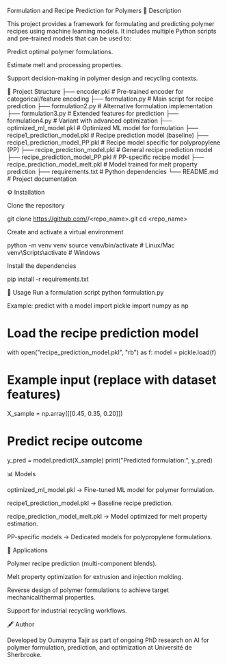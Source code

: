 Formulation and Recipe Prediction for Polymers
📌 Description

This project provides a framework for formulating and predicting polymer recipes using machine learning models.
It includes multiple Python scripts and pre-trained models that can be used to:

Predict optimal polymer formulations.

Estimate melt and processing properties.

Support decision-making in polymer design and recycling contexts.

📂 Project Structure
├── encoder.pkl                       # Pre-trained encoder for categorical/feature encoding
├── formulation.py                    # Main script for recipe prediction
├── formulation2.py                   # Alternative formulation implementation
├── formulation3.py                   # Extended features for prediction
├── formulation4.py                   # Variant with advanced optimization
├── optimized_ml_model.pkl            # Optimized ML model for formulation
├── recipe1_prediction_model.pkl      # Recipe prediction model (baseline)
├── recipe1_prediction_model_PP.pkl   # Recipe model specific for polypropylene (PP)
├── recipe_prediction_model.pkl       # General recipe prediction model
├── recipe_prediction_model_PP.pkl    # PP-specific recipe model
├── recipe_prediction_model_melt.pkl  # Model trained for melt property prediction
├── requirements.txt                  # Python dependencies
└── README.md                         # Project documentation

⚙️ Installation

Clone the repository

git clone https://github.com/<username>/<repo_name>.git
cd <repo_name>


Create and activate a virtual environment

python -m venv venv
source venv/bin/activate   # Linux/Mac
venv\Scripts\activate      # Windows


Install the dependencies

pip install -r requirements.txt

🚀 Usage
Run a formulation script
python formulation.py

Example: predict with a model
import pickle
import numpy as np

# Load the recipe prediction model
with open("recipe_prediction_model.pkl", "rb") as f:
    model = pickle.load(f)

# Example input (replace with dataset features)
X_sample = np.array([[0.45, 0.35, 0.20]])

# Predict recipe outcome
y_pred = model.predict(X_sample)
print("Predicted formulation:", y_pred)

📊 Models

optimized_ml_model.pkl → Fine-tuned ML model for polymer formulation.

recipe1_prediction_model.pkl → Baseline recipe prediction.

recipe_prediction_model_melt.pkl → Model optimized for melt property estimation.

PP-specific models → Dedicated models for polypropylene formulations.

🔬 Applications

Polymer recipe prediction (multi-component blends).

Melt property optimization for extrusion and injection molding.

Reverse design of polymer formulations to achieve target mechanical/thermal properties.

Support for industrial recycling workflows.

🖋️ Author

Developed by Oumayma Tajir as part of ongoing PhD research on AI for polymer formulation, prediction, and optimization at Université de Sherbrooke.
